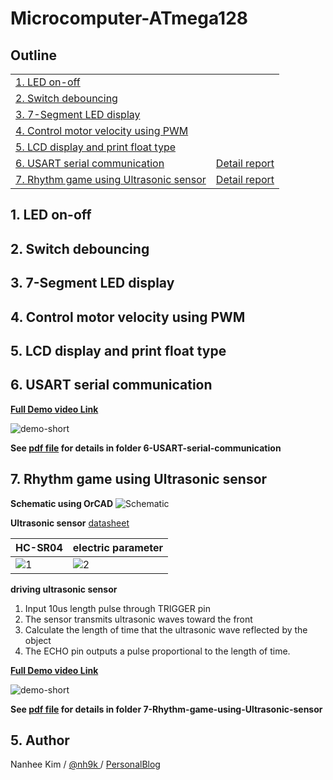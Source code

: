 # Microcomputer-ATmega128

## Outline

|||
|---|---|
|[1. LED on-off](#1-led-on-off)||
|[2. Switch debouncing](#2-switch-debouncing)||
|[3. 7-Segment LED display](#3-7-segment-led-display)||
|[4. Control motor velocity using PWM](#4-control-motor-velocity-using-pwm)||
|[5. LCD display and print float type](#5-lcd-display-and-print-float-type)||
|[6. USART serial communication](#6-usart-serial-communication)|[Detail report](https://github.com/nh9k/Microcomputer-ATmega128/blob/master/6-USART-serial-communication/6-USART-Reportfile.pdf)|
|[7. Rhythm game using Ultrasonic sensor](#7-rhythm-game-using-ultrasonic-sensor)|[Detail report](https://github.com/nh9k/Microcomputer-ATmega128/blob/master/7-Rhythm-game-using-Ultrasonic-sensor/Rhythm-game-Reportfile.pdf)|


## 1. LED on-off
## 2. Switch debouncing
## 3. 7-Segment LED display
## 4. Control motor velocity using PWM
## 5. LCD display and print float type
## 6. USART serial communication

**[Full Demo video Link](https://serviceapi.nmv.naver.com/flash/convertIframeTag.nhn?vid=FF16E407DCCD34D582C2C10964006B52B35C&outKey=V124f3d035867b5c8ac9766fb526a2c868b1e404e0324d1904be966fb526a2c868b1e&width=544&height=306)**  

![demo-short](https://user-images.githubusercontent.com/56310078/79135647-a6a6f400-7dea-11ea-92fa-b635e3ef9372.gif)

**See [pdf file](https://github.com/nh9k/Microcomputer-ATmega128/blob/master/6-USART-serial-communication/6-USART-Reportfile.pdf) for details in folder 6-USART-serial-communication**

## 7. Rhythm game using Ultrasonic sensor


**Schematic using OrCAD**
![Schematic](https://user-images.githubusercontent.com/56310078/79130034-45c6ee00-7de1-11ea-91a4-1b0cddefc5f0.JPG)

**Ultrasonic sensor** [datasheet](https://cdn.sparkfun.com/datasheets/Sensors/Proximity/HCSR04.pdf)

|HC-SR04|electric parameter|
|---|---|
|![1](https://user-images.githubusercontent.com/56310078/79130420-e6b5a900-7de1-11ea-9e1b-0f7b8cf02a26.jpg)|![2](https://user-images.githubusercontent.com/56310078/79130421-e7e6d600-7de1-11ea-95a1-5c7cedfc4f28.png)|

**driving ultrasonic sensor**  
1. Input 10us length pulse through TRIGGER pin  
2. The sensor transmits ultrasonic waves toward the front  
3. Calculate the length of time that the ultrasonic wave reflected by the object  
4. The ECHO pin outputs a pulse proportional to the length of time.  

**[Full Demo video Link](https://serviceapi.nmv.naver.com/flash/convertIframeTag.nhn?vid=F95B2AEE791F629FB60157707F7CE007402B&outKey=V12712b22900b00ecdc5157aa820458275cd72f5cc2f7010330da57aa820458275cd7&width=544&height=306)**  

![demo-short](https://user-images.githubusercontent.com/56310078/79133356-da801a80-7de6-11ea-8140-8906e32a1719.gif)

**See [pdf file](https://github.com/nh9k/Microcomputer-ATmega128/blob/master/7-Rhythm-game-using-Ultrasonic-sensor/Rhythm-game-Reportfile.pdf) for details in folder 7-Rhythm-game-using-Ultrasonic-sensor**


## 5. Author
Nanhee Kim / [@nh9k ](https://github.com/nh9k) / [PersonalBlog](https://blog.naver.com/kimnanhee97)
